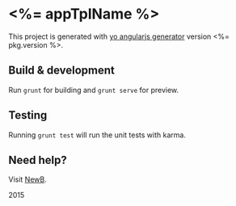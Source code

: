 # <%= appTplName %>

This project is generated with [yo angularjs generator](https://github.com/joelchu/generator-angularjs)
version <%= pkg.version %>.

## Build & development

Run `grunt` for building and `grunt serve` for preview.

## Testing

Running `grunt test` will run the unit tests with karma.


## Need help?

Visit [NewB](http://newb.im).

2015
